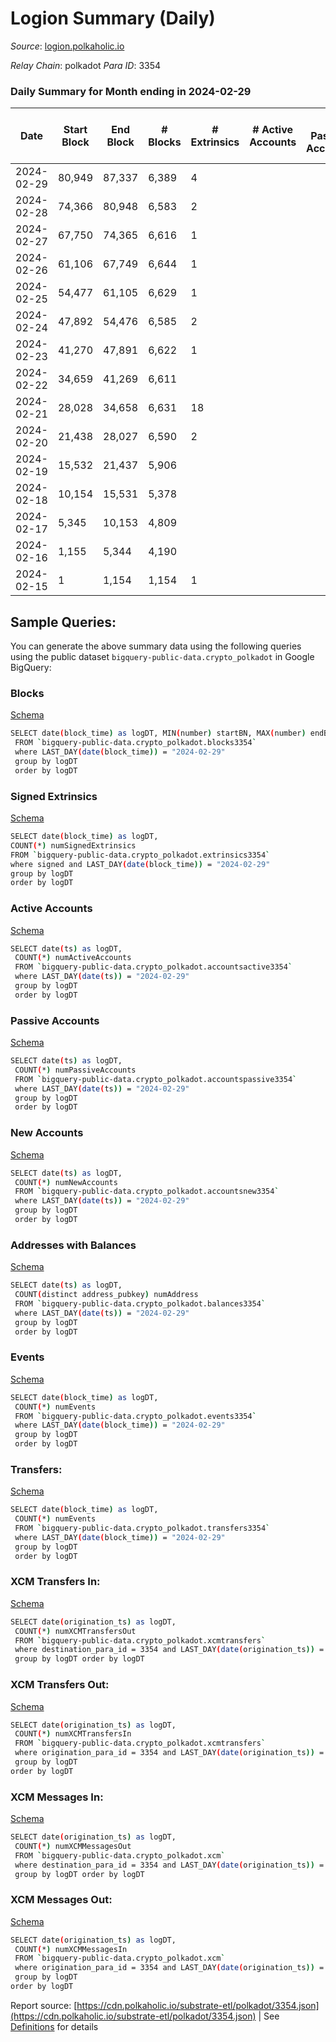 # Logion Summary (Daily)

_Source_: [logion.polkaholic.io](https://logion.polkaholic.io)

*Relay Chain*: polkadot
*Para ID*: 3354



### Daily Summary for Month ending in 2024-02-29


| Date    | Start Block | End Block | # Blocks | # Extrinsics | # Active Accounts | # Passive Accounts | # New Accounts | # Addresses | # Events  | # Transfers ($USD) | # XCM Transfers In ($USD) | # XCM Transfers Out ($USD) | # XCM In | # XCM Out | Issues |
|---------|-------------|-----------|----------|--------------|-------------------|--------------------|----------------|-------------|-----------|--------------------|---------------------------|----------------------------|----------|-----------|--------|
| 2024-02-29 | 80,949 | 87,337 | 6,389 | 4 |  |  |  | 398 | 12,928 | 32  |   |   |  |  |  |
| 2024-02-28 | 74,366 | 80,948 | 6,583 | 2 |  |  |  | 385 | 13,232 | 15  |   |   |  |  |  |
| 2024-02-27 | 67,750 | 74,365 | 6,616 | 1 |  |  |  | 376 | 13,247 |   |   |   |  |  |  |
| 2024-02-26 | 61,106 | 67,749 | 6,644 | 1 |  |  |  |  | 13,303 |   |   |   |  |  |  |
| 2024-02-25 | 54,477 | 61,105 | 6,629 | 1 |  |  |  |  | 13,272 |   |   |   |  |  |  |
| 2024-02-24 | 47,892 | 54,476 | 6,585 | 2 |  |  |  |  | 13,190 |   |   |   |  |  |  |
| 2024-02-23 | 41,270 | 47,891 | 6,622 | 1 |  |  |  |  | 13,259 |   |   |   |  |  |  |
| 2024-02-22 | 34,659 | 41,269 | 6,611 |  |  |  |  |  | 13,231 |   |   |   |  |  |  |
| 2024-02-21 | 28,028 | 34,658 | 6,631 | 18 |  |  |  |  | 16,288 | 727  |   |   |  |  |  |
| 2024-02-20 | 21,438 | 28,027 | 6,590 | 2 |  |  |  |  | 13,196 |   |   |   |  |  |  |
| 2024-02-19 | 15,532 | 21,437 | 5,906 |  |  |  |  |  | 11,815 |   |   |   |  |  |  |
| 2024-02-18 | 10,154 | 15,531 | 5,378 |  |  |  |  |  | 10,759 |   |   |   |  |  |  |
| 2024-02-17 | 5,345 | 10,153 | 4,809 |  |  |  |  |  | 9,621 |   |   |   |  |  |  |
| 2024-02-16 | 1,155 | 5,344 | 4,190 |  |  |  |  |  | 8,382 |   |   |   |  |  |  |
| 2024-02-15 | 1 | 1,154 | 1,154 | 1 |  |  |  |  | 2,313 |   |   |   |  |  |  |

## Sample Queries:
You can generate the above summary data using the following queries using the public dataset `bigquery-public-data.crypto_polkadot` in Google BigQuery:


### Blocks 

[Schema](https://github.com/colorfulnotion/substrate-etl/blob/main/schema/blocks.json)

```bash
SELECT date(block_time) as logDT, MIN(number) startBN, MAX(number) endBN, COUNT(*) numBlocks 
 FROM `bigquery-public-data.crypto_polkadot.blocks3354`  
 where LAST_DAY(date(block_time)) = "2024-02-29" 
 group by logDT 
 order by logDT
```

### Signed Extrinsics 

[Schema](https://github.com/colorfulnotion/substrate-etl/blob/main/schema/extrinsics.json)

```bash
SELECT date(block_time) as logDT, 
COUNT(*) numSignedExtrinsics 
FROM `bigquery-public-data.crypto_polkadot.extrinsics3354`  
where signed and LAST_DAY(date(block_time)) = "2024-02-29" 
group by logDT 
order by logDT
```

### Active Accounts 

[Schema](https://github.com/colorfulnotion/substrate-etl/blob/main/schema/accountsactive.json)

```bash
SELECT date(ts) as logDT, 
 COUNT(*) numActiveAccounts 
 FROM `bigquery-public-data.crypto_polkadot.accountsactive3354` 
 where LAST_DAY(date(ts)) = "2024-02-29" 
 group by logDT 
 order by logDT
```

### Passive Accounts 

[Schema](https://github.com/colorfulnotion/substrate-etl/blob/main/schema/accountspassive.json)

```bash
SELECT date(ts) as logDT, 
 COUNT(*) numPassiveAccounts 
 FROM `bigquery-public-data.crypto_polkadot.accountspassive3354` 
 where LAST_DAY(date(ts)) = "2024-02-29" 
 group by logDT 
 order by logDT
```

### New Accounts 

[Schema](https://github.com/colorfulnotion/substrate-etl/blob/main/schema/accountsnew.json)

```bash
SELECT date(ts) as logDT, 
 COUNT(*) numNewAccounts 
 FROM `bigquery-public-data.crypto_polkadot.accountsnew3354` 
 where LAST_DAY(date(ts)) = "2024-02-29" 
 group by logDT
 order by logDT
```

### Addresses with Balances 

[Schema](https://github.com/colorfulnotion/substrate-etl/blob/main/schema/balances.json)

```bash
SELECT date(ts) as logDT,
 COUNT(distinct address_pubkey) numAddress 
 FROM `bigquery-public-data.crypto_polkadot.balances3354` 
 where LAST_DAY(date(ts)) = "2024-02-29" 
 group by logDT 
 order by logDT
```

### Events 

[Schema](https://github.com/colorfulnotion/substrate-etl/blob/main/schema/events.json)

```bash
SELECT date(block_time) as logDT, 
 COUNT(*) numEvents 
 FROM `bigquery-public-data.crypto_polkadot.events3354` 
 where LAST_DAY(date(block_time)) = "2024-02-29" 
 group by logDT 
 order by logDT
```

### Transfers:

[Schema](https://github.com/colorfulnotion/substrate-etl/blob/main/schema/transfers.json)

```bash
SELECT date(block_time) as logDT, 
 COUNT(*) numEvents 
 FROM `bigquery-public-data.crypto_polkadot.transfers3354` 
 where LAST_DAY(date(block_time)) = "2024-02-29" 
 group by logDT 
 order by logDT
```

### XCM Transfers In: 

[Schema](https://github.com/colorfulnotion/substrate-etl/blob/main/schema/xcmtransfers.json)

```bash
SELECT date(origination_ts) as logDT, 
 COUNT(*) numXCMTransfersOut 
 FROM `bigquery-public-data.crypto_polkadot.xcmtransfers` 
 where destination_para_id = 3354 and LAST_DAY(date(origination_ts)) = "2024-02-29" 
 group by logDT order by logDT
```

### XCM Transfers Out: 

[Schema](https://github.com/colorfulnotion/substrate-etl/blob/main/schema/xcmtransfers.json)

```bash
SELECT date(origination_ts) as logDT, 
 COUNT(*) numXCMTransfersIn 
 FROM `bigquery-public-data.crypto_polkadot.xcmtransfers` 
 where origination_para_id = 3354 and LAST_DAY(date(origination_ts)) = "2024-02-29" 
 group by logDT 
order by logDT
```

### XCM Messages In: 

[Schema](https://github.com/colorfulnotion/substrate-etl/blob/main/schema/xcm.json)

```bash
SELECT date(origination_ts) as logDT, 
 COUNT(*) numXCMMessagesOut 
 FROM `bigquery-public-data.crypto_polkadot.xcm` 
 where destination_para_id = 3354 and LAST_DAY(date(origination_ts)) = "2024-02-29" 
 group by logDT order by logDT
```

### XCM Messages Out: 

[Schema](https://github.com/colorfulnotion/substrate-etl/blob/main/schema/xcm.json)

```bash
SELECT date(origination_ts) as logDT, 
 COUNT(*) numXCMMessagesIn 
 FROM `bigquery-public-data.crypto_polkadot.xcm` 
 where origination_para_id = 3354 and LAST_DAY(date(origination_ts)) = "2024-02-29" 
 group by logDT 
order by logDT
```


Report source: [https://cdn.polkaholic.io/substrate-etl/polkadot/3354.json](https://cdn.polkaholic.io/substrate-etl/polkadot/3354.json) | See [Definitions](/DEFINITIONS.md) for details
